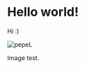 # Hello world!

Hi :)

![pepeL](https://cdn.betterttv.net/emote/5b53f5f2e78929110b2ac92c/3x)

Image test.
